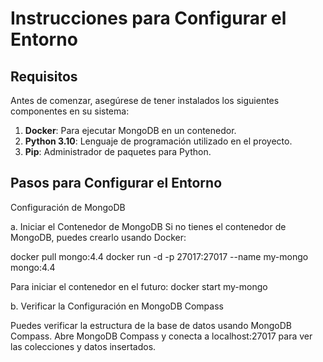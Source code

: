 # Instrucciones para Configurar el Entorno

## Requisitos

Antes de comenzar, asegúrese de tener instalados los siguientes componentes en su sistema:

1. **Docker**: Para ejecutar MongoDB en un contenedor.
2. **Python 3.10**: Lenguaje de programación utilizado en el proyecto.
3. **Pip**: Administrador de paquetes para Python.

## Pasos para Configurar el Entorno

Configuración de MongoDB


a. Iniciar el Contenedor de MongoDB
Si no tienes el contenedor de MongoDB, puedes crearlo usando Docker:

docker pull mongo:4.4
docker run -d -p 27017:27017 --name my-mongo mongo:4.4

Para iniciar el contenedor en el futuro:
docker start my-mongo


b. Verificar la Configuración en MongoDB Compass

Puedes verificar la estructura de la base de datos usando MongoDB Compass. Abre MongoDB Compass y conecta a localhost:27017 para ver las colecciones y datos insertados.


